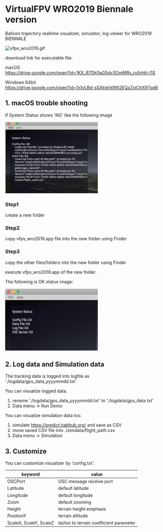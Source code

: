 # VirtualFPV WRO2019 Biennale version

Balloon trajectory realtime visualizer, simulator, log viewer for WRO2019 BIENNALE

![vfpv_wro2019.gif](vfpv_wro2019.gif)


download link for executable file:

macOS  
https://drive.google.com/open?id=1KX_R7Dkl1aG5dv3OmMRv_rufohkl-I1S

Windows 64bit  
https://drive.google.com/open?id=1n1vLBd-sSXkleht9W2EQzZxiChX9Tgd6


## 1. macOS trouble shooting

If System Status shows 'NG' like the following image

<img src="vfpv_wro2019_NG.png" alt="vfpv_wro2019_NG.png" width="300" height="230">

### Step1

create a new folder

### Step2

copy vfpv_wro2019.app file into the new folder using Finder

### Step3

copy the other files/folders into the new folder using Finder

execute vfpv_wro2019.app of the new folder.


The following is OK status image:

<img src="vfpv_wro2019_OK.png" alt="vfpv_wro2019_OK.png" width="300" height="200">


## 2. Log data and Simulation data

The tracking data is logged into logfile as './logdata/gps_data_yyyymmdd.txt'.

You can visualize logged data.
1. rename './logdata/gps_data_yyyymmdd.txt' to './logdata/gps_data.txt'
2. Data menu -> Run Demo  

You can visualize simulation data too.
1. simulate https://predict.habhub.org/ and save as CSV
2. move saved CSV file into ./simdata/flight_path.csv
3. Data menu -> Simulation


## 3. Customize

You can customize visualizer by 'config.txt'.

|keyword|value|
----|---- 
|OSCPort|OSC message receive port|
|Latitude|default latitude|
|Longitude|default longitude|
|Zoom|default zooming|
|Height|terrain height emphasis|
|PositionY|terrain altitude|
|ScaleX, ScaleY, ScaleZ|lat/lon to terrain coefficient parameter|

